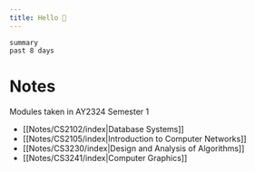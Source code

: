 ```yaml
---
title: Hello 👋
---
```

``` toggl
summary
past 8 days
```
# Notes
Modules taken in AY2324 Semester 1

- [[Notes/CS2102/index|Database Systems]]
- [[Notes/CS2105/index|Introduction to Computer Networks]]
- [[Notes/CS3230/index|Design and Analysis of Algorithms]]
- [[Notes/CS3241/index|Computer Graphics]]